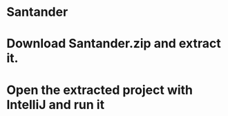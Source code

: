 # Santander
# Download Santander.zip and extract it.
# Open the extracted project with IntelliJ and run it
